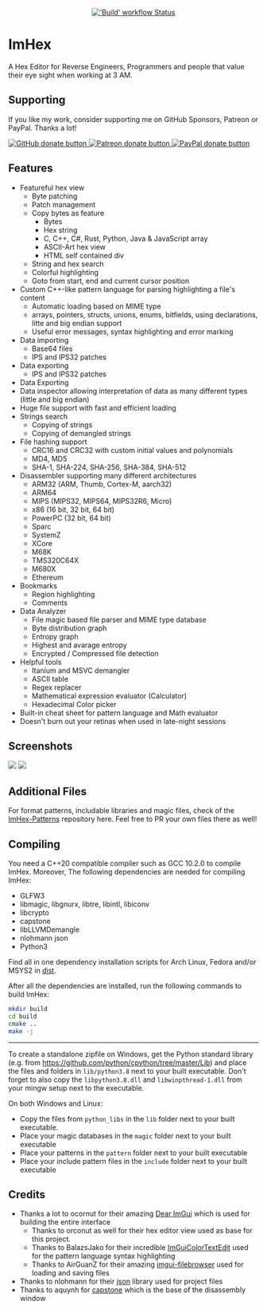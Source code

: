 <p align="center">
  <a title="'Build' workflow Status" href="https://github.com/WerWolv/ImHex/actions?query=workflow%3ABuild"><img alt="'Build' workflow Status" src="https://img.shields.io/github/workflow/status/WerWolv/ImHex/Build?longCache=true&style=for-the-badge&label=Build&logoColor=fff&logo=GitHub%20Actions"></a><!--
  -->
</p>

# ImHex

A Hex Editor for Reverse Engineers, Programmers and people that value their eye sight when working at 3 AM.

## Supporting

If you like my work, consider supporting me on GitHub Sponsors, Patreon or PayPal. Thanks a lot!

<a href="https://github.com/sponsors/WerWolv"><img src="https://werwolv.net/assets/github_banner.png" alt="GitHub donate button" /> </a>
<a href="https://www.patreon.com/werwolv"><img src="https://c5.patreon.com/external/logo/become_a_patron_button.png" alt="Patreon donate button" /> </a>
<a href="https://werwolv.net/donate"><img src="https://werwolv.net/assets/paypal_banner.png" alt="PayPal donate button" /> </a>

## Features

- Featureful hex view
  - Byte patching
  - Patch management
  - Copy bytes as feature
    - Bytes
    - Hex string
    - C, C++, C#, Rust, Python, Java & JavaScript array
    - ASCII-Art hex view
    - HTML self contained div
  - String and hex search
  - Colorful highlighting
  - Goto from start, end and current cursor position
- Custom C++-like pattern language for parsing highlighting a file's content
  - Automatic loading based on MIME type
  - arrays, pointers, structs, unions, enums, bitfields, using declarations, litte and big endian support
  - Useful error messages, syntax highlighting and error marking
- Data importing
  - Base64 files
  - IPS and IPS32 patches
- Data exporting
  - IPS and IPS32 patches
- Data Exporting
- Data inspector allowing interpretation of data as many different types (little and big endian)
- Huge file support with fast and efficient loading
- Strings search
  - Copying of strings
  - Copying of demangled strings
- File hashing support
  - CRC16 and CRC32 with custom initial values and polynomials
  - MD4, MD5
  - SHA-1, SHA-224, SHA-256, SHA-384, SHA-512
- Disassembler supporting many different architectures
  - ARM32 (ARM, Thumb, Cortex-M, aarch32)
  - ARM64
  - MIPS (MIPS32, MIPS64, MIPS32R6, Micro)
  - x86 (16 bit, 32 bit, 64 bit)
  - PowerPC (32 bit, 64 bit)
  - Sparc
  - SystemZ
  - XCore
  - M68K
  - TMS320C64X
  - M680X
  - Ethereum
- Bookmarks
  - Region highlighting
  - Comments
- Data Analyzer
  - File magic based file parser and MIME type database
  - Byte distribution graph
  - Entropy graph
  - Highest and avarage entropy
  - Encrypted / Compressed file detection
- Helpful tools
  - Itanium and MSVC demangler
  - ASCII table
  - Regex replacer
  - Mathematical expression evaluator (Calculator)
  - Hexadecimal Color picker
- Built-in cheat sheet for pattern language and Math evaluator
- Doesn't burn out your retinas when used in late-night sessions

## Screenshots

![](https://i.imgur.com/xH7xJ4g.png)
![](https://i.imgur.com/fhVJYEa.png)

## Additional Files

For format patterns, includable libraries and magic files, check of the [ImHex-Patterns](https://github.com/WerWolv/ImHex-Patterns) repository here. Feel free to PR your own files there as well!

## Compiling

You need a C++20 compatible compiler such as GCC 10.2.0 to compile ImHex. Moreover, The following dependencies are needed for compiling ImHex:

- GLFW3
- libmagic, libgnurx, libtre, libintl, libiconv
- libcrypto
- capstone
- libLLVMDemangle
- nlohmann json
- Python3

Find all in one dependency installation scripts for Arch Linux, Fedora and/or MSYS2 in [dist](dist).

After all the dependencies are installed, run the following commands to build ImHex:

```sh
mkdir build
cd build
cmake ..
make -j
```

---

To create a standalone zipfile on Windows, get the Python standard library (e.g. from https://github.com/python/cpython/tree/master/Lib) and place the files and folders in `lib/python3.8` next to your built executable. Don't forget to also copy the `libpython3.8.dll` and `libwinpthread-1.dll` from your mingw setup next to the executable.

On both Windows and Linux:

- Copy the files from `python_libs` in the `lib` folder next to your built executable.
- Place your magic databases in the `magic` folder next to your built executable
- Place your patterns in the `pattern` folder next to your built executable
- Place your include pattern files in the `include` folder next to your built executable

## Credits

- Thanks a lot to ocornut for their amazing [Dear ImGui](https://github.com/ocornut/imgui) which is used for building the entire interface
  - Thanks to orconut as well for their hex editor view used as base for this project.
  - Thanks to BalazsJako for their incredible [ImGuiColorTextEdit](https://github.com/BalazsJako/ImGuiColorTextEdit) used for the pattern language syntax highlighting
  - Thanks to AirGuanZ for their amazing [imgui-filebrowser](https://github.com/AirGuanZ/imgui-filebrowser) used for loading and saving files
- Thanks to nlohmann for their [json](https://github.com/nlohmann/json) library used for project files
- Thanks to aquynh for [capstone](https://github.com/aquynh/capstone) which is the base of the disassembly window
